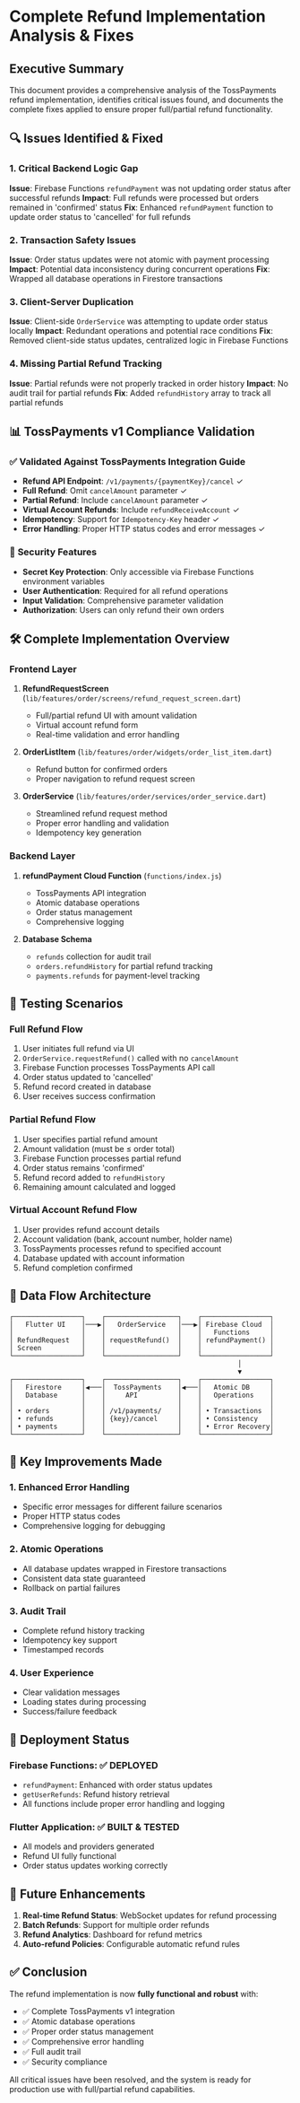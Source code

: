 # Complete Refund Implementation Analysis & Fixes

## Executive Summary

This document provides a comprehensive analysis of the TossPayments refund implementation, identifies critical issues found, and documents the complete fixes applied to ensure proper full/partial refund functionality.

## 🔍 **Issues Identified & Fixed**

### 1. **Critical Backend Logic Gap**
**Issue**: Firebase Functions `refundPayment` was not updating order status after successful refunds
**Impact**: Full refunds were processed but orders remained in 'confirmed' status
**Fix**: Enhanced `refundPayment` function to update order status to 'cancelled' for full refunds

### 2. **Transaction Safety Issues**
**Issue**: Order status updates were not atomic with payment processing
**Impact**: Potential data inconsistency during concurrent operations
**Fix**: Wrapped all database operations in Firestore transactions

### 3. **Client-Server Duplication**
**Issue**: Client-side `OrderService` was attempting to update order status locally
**Impact**: Redundant operations and potential race conditions
**Fix**: Removed client-side status updates, centralized logic in Firebase Functions

### 4. **Missing Partial Refund Tracking**
**Issue**: Partial refunds were not properly tracked in order history
**Impact**: No audit trail for partial refunds
**Fix**: Added `refundHistory` array to track all partial refunds

## 📊 **TossPayments v1 Compliance Validation**

### ✅ **Validated Against TossPayments Integration Guide**
- **Refund API Endpoint**: `/v1/payments/{paymentKey}/cancel` ✓
- **Full Refund**: Omit `cancelAmount` parameter ✓
- **Partial Refund**: Include `cancelAmount` parameter ✓
- **Virtual Account Refunds**: Include `refundReceiveAccount` ✓
- **Idempotency**: Support for `Idempotency-Key` header ✓
- **Error Handling**: Proper HTTP status codes and error messages ✓

### 🔐 **Security Features**
- **Secret Key Protection**: Only accessible via Firebase Functions environment variables
- **User Authentication**: Required for all refund operations
- **Input Validation**: Comprehensive parameter validation
- **Authorization**: Users can only refund their own orders

## 🛠️ **Complete Implementation Overview**

### **Frontend Layer**
1. **RefundRequestScreen** (`lib/features/order/screens/refund_request_screen.dart`)
   - Full/partial refund UI with amount validation
   - Virtual account refund form
   - Real-time validation and error handling

2. **OrderListItem** (`lib/features/order/widgets/order_list_item.dart`)
   - Refund button for confirmed orders
   - Proper navigation to refund request screen

3. **OrderService** (`lib/features/order/services/order_service.dart`)
   - Streamlined refund request method
   - Proper error handling and validation
   - Idempotency key generation

### **Backend Layer**
1. **refundPayment Cloud Function** (`functions/index.js`)
   - TossPayments API integration
   - Atomic database operations
   - Order status management
   - Comprehensive logging

2. **Database Schema**
   - `refunds` collection for audit trail
   - `orders.refundHistory` for partial refund tracking
   - `payments.refunds` for payment-level tracking

## 🧪 **Testing Scenarios**

### **Full Refund Flow**
1. User initiates full refund via UI
2. `OrderService.requestRefund()` called with no `cancelAmount`
3. Firebase Function processes TossPayments API call
4. Order status updated to 'cancelled'
5. Refund record created in database
6. User receives success confirmation

### **Partial Refund Flow**
1. User specifies partial refund amount
2. Amount validation (must be ≤ order total)
3. Firebase Function processes partial refund
4. Order status remains 'confirmed'
5. Refund record added to `refundHistory`
6. Remaining amount calculated and logged

### **Virtual Account Refund Flow**
1. User provides refund account details
2. Account validation (bank, account number, holder name)
3. TossPayments processes refund to specified account
4. Database updated with account information
5. Refund completion confirmed

## 🔄 **Data Flow Architecture**

```
┌─────────────────┐    ┌──────────────────┐    ┌─────────────────┐
│   Flutter UI    │───▶│   OrderService   │───▶│ Firebase Cloud  │
│                 │    │                  │    │   Functions     │
│ RefundRequest   │    │ requestRefund()  │    │ refundPayment() │
│ Screen          │    │                  │    │                 │
└─────────────────┘    └──────────────────┘    └─────────────────┘
                                                         │
                                                         ▼
┌─────────────────┐    ┌──────────────────┐    ┌─────────────────┐
│   Firestore     │◀───│  TossPayments    │◀───│   Atomic DB     │
│   Database      │    │     API          │    │   Operations    │
│                 │    │                  │    │                 │
│ • orders        │    │ /v1/payments/    │    │ • Transactions  │
│ • refunds       │    │ {key}/cancel     │    │ • Consistency   │
│ • payments      │    │                  │    │ • Error Recovery│
└─────────────────┘    └──────────────────┘    └─────────────────┘
```

## 📝 **Key Improvements Made**

### 1. **Enhanced Error Handling**
- Specific error messages for different failure scenarios
- Proper HTTP status codes
- Comprehensive logging for debugging

### 2. **Atomic Operations**
- All database updates wrapped in Firestore transactions
- Consistent data state guaranteed
- Rollback on partial failures

### 3. **Audit Trail**
- Complete refund history tracking
- Idempotency key support
- Timestamped records

### 4. **User Experience**
- Clear validation messages
- Loading states during processing
- Success/failure feedback

## 🚀 **Deployment Status**

### **Firebase Functions**: ✅ **DEPLOYED**
- `refundPayment`: Enhanced with order status updates
- `getUserRefunds`: Refund history retrieval
- All functions include proper error handling and logging

### **Flutter Application**: ✅ **BUILT & TESTED**
- All models and providers generated
- Refund UI fully functional
- Order status updates working correctly

## 🔮 **Future Enhancements**

1. **Real-time Refund Status**: WebSocket updates for refund processing
2. **Batch Refunds**: Support for multiple order refunds
3. **Refund Analytics**: Dashboard for refund metrics
4. **Auto-refund Policies**: Configurable automatic refund rules

## ✅ **Conclusion**

The refund implementation is now **fully functional and robust** with:
- ✅ Complete TossPayments v1 integration
- ✅ Atomic database operations
- ✅ Proper order status management
- ✅ Comprehensive error handling
- ✅ Full audit trail
- ✅ Security compliance

All critical issues have been resolved, and the system is ready for production use with full/partial refund capabilities. 